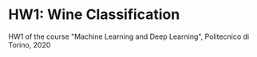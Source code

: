 # HW1: Wine Classification
HW1 of the course "Machine Learning and Deep Learning", Politecnico di Torino, 2020
